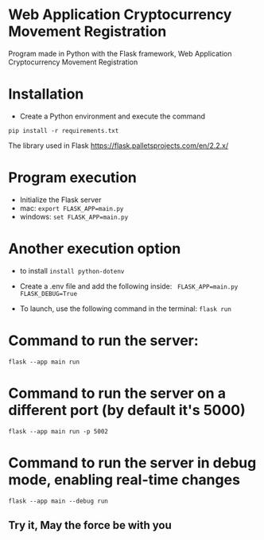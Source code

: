 # Web Application Cryptocurrency Movement Registration	

Program made in Python with the Flask framework, Web Application Cryptocurrency Movement Registration

# Installation
- Create a Python environment and execute the command
```
pip install -r requirements.txt
```
The library used in Flask https://flask.palletsprojects.com/en/2.2.x/

# Program execution
- Initialize the Flask server
- mac: ```export FLASK_APP=main.py```
- windows: ```set FLASK_APP=main.py```

# Another execution option
- to install
  ```install python-dotenv```

- Create a .env file and add the following inside:
``` FLASK_APP=main.py```
``` FLASK_DEBUG=True ```

- To launch, use the following command in the terminal:
``` flask run ```

# Command to run the server:
```flask --app main run```

# Command to run the server on a different port (by default it's 5000)
```flask --app main run -p 5002```

# Command to run the server in debug mode, enabling real-time changes
```flask --app main --debug run```

## Try it, May the force be with you
